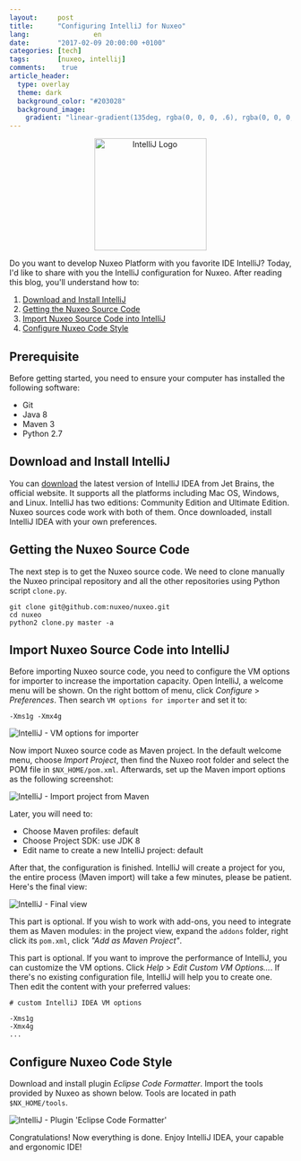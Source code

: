 ```yaml
---
layout:     post
title:      "Configuring IntelliJ for Nuxeo"
lang:                en
date:       "2017-02-09 20:00:00 +0100"
categories: [tech]
tags:       [nuxeo, intellij]
comments:    true
article_header:
  type: overlay
  theme: dark
  background_color: "#203028"
  background_image:
    gradient: "linear-gradient(135deg, rgba(0, 0, 0, .6), rgba(0, 0, 0, .4))"
---
```


<p align="center">
  <img
    src="{{ site.url }}/assets/logo-intellij.png"
    alt="IntelliJ Logo"
    width="200" />
</p>

Do you want to develop Nuxeo Platform with you favorite IDE IntelliJ? Today, I'd
like to share with you the IntelliJ configuration for Nuxeo.<!--more--> After
reading this blog, you'll understand how to:

1. [Download and Install IntelliJ](#download-and-install-intellij)
2. [Getting the Nuxeo Source Code](#getting-the-nuxeo-source-code)
3. [Import Nuxeo Source Code into IntelliJ](#import-nuxeo-source-code-into-intellij)
4. [Configure Nuxeo Code Style](#configure-nuxeo-code-style)

## Prerequisite

Before getting started, you need to ensure your computer has installed the
following software:

- Git
- Java 8
- Maven 3
- Python 2.7

## Download and Install IntelliJ

You can [download][idea-download] the latest version of IntelliJ IDEA from Jet
Brains, the official website. It supports all the platforms including Mac OS,
Windows, and Linux. IntelliJ has two editions: Community Edition and Ultimate
Edition. Nuxeo sources code work with both of them. Once downloaded, install
IntelliJ IDEA with your own preferences.

## Getting the Nuxeo Source Code

The next step is to get the Nuxeo source code. We need to clone manually the
Nuxeo principal repository and all the other repositories using Python script
`clone.py`.

    git clone git@github.com:nuxeo/nuxeo.git
    cd nuxeo
    python2 clone.py master -a

## Import Nuxeo Source Code into IntelliJ

Before importing Nuxeo source code, you need to configure the VM options for
importer to increase the importation capacity. Open IntelliJ, a welcome menu
will be shown. On the right bottom of menu, click _Configure_ > _Preferences_.
Then search `VM options for importer` and set it to:

    -Xms1g -Xmx4g

<img
  src="{{ site.url }}/assets/20170209-vm-options-for-importer.png"
  alt="IntelliJ - VM options for importer" />

Now import Nuxeo source code as Maven project. In the default welcome menu,
choose _Import Project_, then find the Nuxeo root folder and select the POM file
in `$NX_HOME/pom.xml`. Afterwards, set up the Maven import options as the
following screenshot:

<img
  src="{{ site.url }}/assets/20170209-import-project-from-maven.png"
  alt="IntelliJ - Import project from Maven" />

Later, you will need to:

- Choose Maven profiles: default
- Choose Project SDK: use JDK 8
- Edit name to create a new IntelliJ project: default

After that, the configuration is finished. IntelliJ will create a project for
you, the entire process (Maven import) will take a few minutes, please be
patient. Here's the final view:

<img
  src="{{ site.url }}/assets/20170209-final-view.png"
  alt="IntelliJ - Final view" />

This part is optional. If you wish to work with add-ons, you need to integrate
them as Maven modules: in the project view, expand the `addons` folder, right
click its `pom.xml`, click _"Add as Maven Project"_.

This part is optional. If you want to improve the performance of IntelliJ, you
can customize the VM options. Click _Help_ > _Edit Custom VM Options..._. If
there's no existing configuration file, IntelliJ will help you to create one.
Then edit the content with your preferred values:

```
# custom IntelliJ IDEA VM options

-Xms1g
-Xmx4g
...
```

## Configure Nuxeo Code Style

Download and install plugin *Eclipse Code Formatter*. Import the tools provided
by Nuxeo as shown below. Tools are located in path `$NX_HOME/tools`.

<img
  src="{{ site.url }}/assets/20170209-eclipse-code-formatter.png"
  alt="IntelliJ - Plugin 'Eclipse Code Formatter'" />

Congratulations! Now everything is done. Enjoy IntelliJ IDEA, your capable and
ergonomic IDE!

[idea-download]: https://www.jetbrains.com/idea/download/
